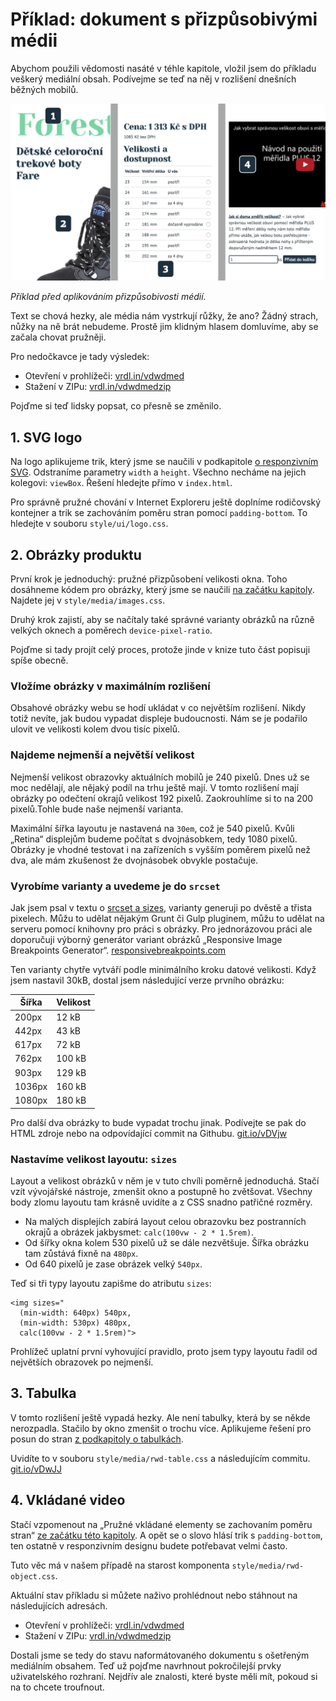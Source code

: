 # Příklad: dokument s přizpůsobivými médii

Abychom použili vědomosti nasáté v téhle kapitole, vložil jsem do příkladu veškerý mediální obsah. Podívejme se teď na něj v rozlišení dnešních běžných mobilů. 

![Příklad před aplikováním přizpůsobivých médií](dist/images/original/vdwd/priklad-media-pred.jpg)

*Příklad před aplikováním přizpůsobivosti médií.*

Text se chová hezky, ale média nám vystrkují růžky, že ano? Žádný strach, nůžky na ně brát nebudeme. Prostě jim klidným hlasem domluvíme, aby se začala chovat pružněji.

Pro nedočkavce je tady výsledek:

- Otevření v prohlížeči: [vrdl.in/vdwdmed](http://www.vzhurudolu.cz/files/vdwd/media/)
- Stažení v ZIPu: [vrdl.in/vdwdmedzip](http://www.vzhurudolu.cz/files/vdwd/media.zip)

Pojďme si teď lidsky popsat, co přesně se změnilo.

## 1. SVG logo

Na logo aplikujeme trik, který jsme se naučili v podkapitole [o responzivním SVG](responzivni-svg.md). Odstraníme parametry `width` a `height`. Všechno necháme na jejich kolegovi: `viewBox`. Řešení  hledejte přímo v `index.html`.

Pro správně pružné chování v Internet Exploreru ještě doplníme rodičovský kontejner a trik se zachováním poměru stran pomocí `padding-bottom`. To hledejte v souboru `style/ui/logo.css`.


## 2. Obrázky produktu

První krok je jednoduchý: pružné přizpůsobení velikosti okna. Toho dosáhneme kódem pro obrázky, který jsme se naučili [na začátku kapitoly](pruzna-media.md). Najdete jej v `style/media/images.css`.

Druhý krok zajistí, aby se načítaly také správné varianty obrázků na různě velkých oknech a poměrech `device-pixel-ratio`.

Pojďme si tady projít celý proces, protože jinde v knize tuto část popisuji spíše obecně.

### Vložíme obrázky v maximálním rozlišení

Obsahové obrázky webu se hodí ukládat v co největším rozlišení. Nikdy totiž nevíte, jak budou vypadat displeje budoucnosti. Nám se je podařilo ulovit ve velikosti kolem dvou tisíc pixelů. 

### Najdeme nejmenší a největší velikost

Nejmenší velikost obrazovky aktuálních mobilů je 240 pixelů. Dnes už se moc nedělají, ale nějaký podíl na trhu ještě mají. V tomto rozlišení mají obrázky po odečtení okrajů velikost 192 pixelů. Zaokrouhlíme si to na 200 pixelů.Tohle bude naše nejmenší varianta.

Maximální šířka layoutu je nastavená na `30em`, což je 540 pixelů. Kvůli „Retina“ displejům budeme počítat s dvojnásobkem, tedy 1080 pixelů. Obrázky je vhodné testovat i na zařízeních s vyšším poměrem pixelů než dva, ale mám zkušenost že dvojnásobek obvykle postačuje.

### Vyrobíme varianty a uvedeme je do `srcset`

Jak jsem psal v textu o [srcset a sizes](srcset-sizes.md), varianty generuji po dvěstě a třista pixelech. Můžu to udělat nějakým Grunt či Gulp pluginem, můžu to udělat na serveru pomocí knihovny pro práci s obrázky. Pro jednorázovou práci ale doporučuji výborný generátor variant obrázků „Responsive Image Breakpoints Generator“. [responsivebreakpoints.com](http://www.responsivebreakpoints.com/)

Ten varianty chytře vytváří podle minimálního kroku datové velikosti. Když jsem nastavil 30kB, dostal jsem následující verze prvního obrázku:

| Šířka | Velikost |
| ----- | -------- |
| 200px | 12 kB |
| 442px | 43 kB |
| 617px | 72 kB |
| 762px | 100 kB  |
| 903px | 129 kB  |
| 1036px | 160 kB  |
| 1080px | 180 kB  |

Pro další dva obrázky to bude vypadat trochu jinak. Podívejte se pak do HTML zdroje nebo na odpovídající commit na Githubu. [git.io/vDVjw](https://github.com/machal/vdwd-example/commit/e19e60989a520cca57cc94fa4c2b90886b64e01f)

### Nastavíme velikost layoutu: `sizes`

Layout a velikost obrázků v něm je v tuto chvíli poměrně jednoduchá. Stačí vzít vývojářské nástroje, zmenšit okno a postupně ho zvětšovat. Všechny body zlomu layoutu tam krásně uvidíte a z CSS snadno patřičné rozměry.

- Na malých displejích zabírá layout celou obrazovku bez postranních okrajů a obrázek jakbysmet: `calc(100vw - 2 * 1.5rem)`.
- Od šířky okna kolem 530 pixelů už se dále nezvětšuje. Šířka obrázku tam zůstává fixně na `480px`.
- Od 640 pixelů je zase obrázek velký `540px`.

Teď si tři typy layoutu zapišme do atributu `sizes`:

```img
<img sizes="
  (min-width: 640px) 540px,
  (min-width: 530px) 480px,
  calc(100vw - 2 * 1.5rem)">
```

Prohlížeč uplatní první vyhovující pravidlo, proto jsem typy layoutu řadil od největších obrazovek po nejmenší.

## 3. Tabulka

V tomto rozlišení ještě vypadá hezky. Ale není tabulky, která by se někde nerozpadla. Stačilo by okno zmenšit o trochu více. Aplikujeme řešení pro posun do stran [z podkapitoly o tabulkách](responzivni-tabulky.md).

Uvidíte to v souboru `style/media/rwd-table.css` a následujícím commitu. [git.io/vDwJJ](https://github.com/machal/vdwd-example/commit/3d629607da1bedc9e9a8d9750d31c6527924ba79)


## 4. Vkládané video

Stačí vzpomenout na „Pružné vkládané elementy se zachovaním poměru stran“ [ze začátku této kapitoly](pruzna-media.md). A opět se o slovo hlásí trik s `padding-bottom`, ten ostatně v responzivním designu budete potřebavat velmi často.

Tuto věc má v našem případě na starost komponenta `style/media/rwd-object.css`.

Aktuální stav příkladu si můžete naživo prohlédnout nebo stáhnout na následujících adresách.

- Otevření v prohlížeči: [vrdl.in/vdwdmed](http://www.vzhurudolu.cz/files/vdwd/media/)
- Stažení v ZIPu: [vrdl.in/vdwdmedzip](http://www.vzhurudolu.cz/files/vdwd/media.zip)

Dostali jsme se tedy do stavu naformátovaného dokumentu s ošetřeným mediálním obsahem. Teď už pojďme navrhnout pokročilejší prvky uživatelského rozhraní. Nejdřív ale znalosti, které byste měli mít, pokoud si na to chcete troufnout.
